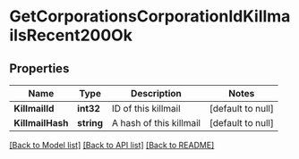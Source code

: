 # GetCorporationsCorporationIdKillmailsRecent200Ok

## Properties
Name | Type | Description | Notes
------------ | ------------- | ------------- | -------------
**KillmailId** | **int32** | ID of this killmail | [default to null]
**KillmailHash** | **string** | A hash of this killmail | [default to null]

[[Back to Model list]](../README.md#documentation-for-models) [[Back to API list]](../README.md#documentation-for-api-endpoints) [[Back to README]](../README.md)



